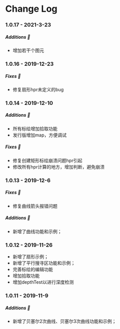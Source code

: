 Change Log
==========

### 1.0.17 - 2021-3-23
##### Additions :tada:
* 增加若干个图元

### 1.0.16 - 2019-12-23

##### Fixes :wrench:
* 修复扇形hpr未定义的bug

### 1.0.14 - 2019-12-10

##### Additions :tada:
* 所有标绘增加拾取功能
* 发行版增加map，方便调试

##### Fixes :wrench:
* 修复创建矩形标绘崩溃问题hpr引起
* 修改所有hpr计算的地方，增加判断，避免崩溃

### 1.0.13 - 2019-12-6

##### Fixes :wrench:
* 修复曲线箭头报错问题

##### Additions :tada:
* 新增了曲线功能和示例；

### 1.0.12 - 2019-11-26

* 新增了扇形示例；
* 新增了平行搜寻区功能和示例；
* 完善标绘的编辑功能
* 增加拾取功能
* 增加depthTest以进行深度检测

### 1.0.11 - 2019-11-9

##### Additions :tada:
* 新增了贝塞尔2次曲线、贝塞尔3次曲线功能和示例；